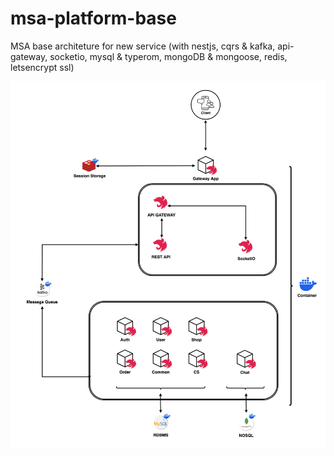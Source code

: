 # msa-platform-base
MSA base architeture for new service (with nestjs, cqrs &amp; kafka, api-gateway, socketio, mysql &amp; typerom, mongoDB &amp; mongoose, redis, letsencrypt ssl)

![image](MSA-CORE.png)



